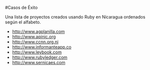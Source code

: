 #Casos de Éxito

Una lista de proyectos creados usando Ruby en Nicaragua ordenados según el alfabeto.

* http://www.agplanilla.com
* http://www.apinic.org
* http://www.ccnn.org.ni
* http://www.informanteapp.co
* http://www.leybook.com
* http://www.rubyledger.com
* http://www.sernicaes.com
